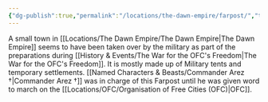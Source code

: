 ```yaml
---
{"dg-publish":true,"permalink":"/locations/the-dawn-empire/farpost/","tags":["Location","Unexplored"],"noteIcon":"","created":"2024-03-10T21:04:40.703+00:00","updated":"2024-12-13T23:05:43.423+00:00"}
---
```


A small town in [[Locations/The Dawn Empire/The Dawn Empire\|The Dawn Empire]] seems to have been taken over by the military as part of the preparations during [[History & Events/The War for the OFC's Freedom\|The War for the OFC's Freedom]]. It is mostly made up of Military tents and temporary settlements. [[Named Characters & Beasts/Commander Arez †\|Commander Arez †]] was in charge of this Farpost until he was given word to march on the [[Locations/OFC/Organisation of Free Cities (OFC)\|OFC]].